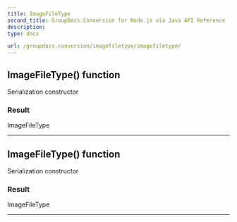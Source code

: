 ```yaml
---
title: ImageFileType
second_title: GroupDocs.Conversion for Node.js via Java API Reference
description: 
type: docs

url: /groupdocs.conversion/imagefiletype/imagefiletype/
---
```


## ImageFileType() function
Serialization constructor

### Result
ImageFileType


---


## ImageFileType() function
Serialization constructor

### Result
ImageFileType


---


